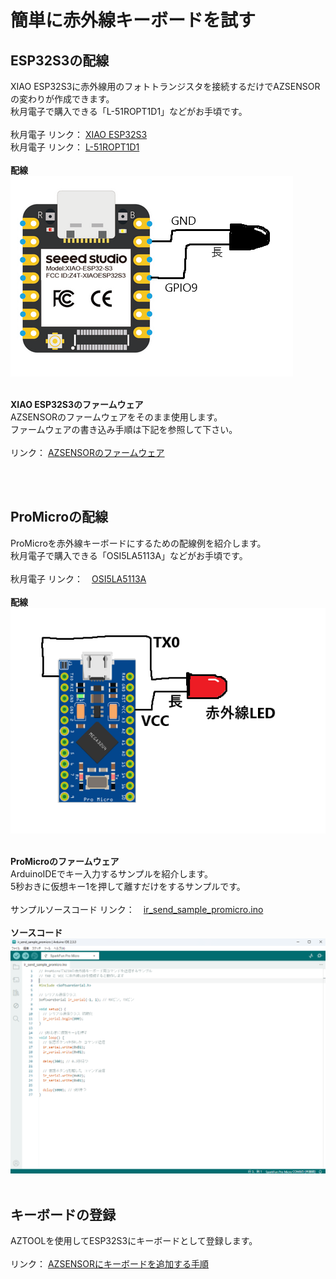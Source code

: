 # 簡単に赤外線キーボードを試す

## ESP32S3の配線
XIAO ESP32S3に赤外線用のフォトトランジスタを接続するだけでAZSENSORの変わりが作成できます。<br>
秋月電子で購入できる「L-51ROPT1D1」などがお手頃です。<br>
<br>
秋月電子 リンク： <a href="https://akizukidenshi.com/catalog/g/g118078/" target="_blank">XIAO ESP32S3</a><br>
秋月電子 リンク： <a href="https://akizukidenshi.com/catalog/g/g104211/" target="_blank">L-51ROPT1D1</a><br>
<br>
<b>配線</b><br>
<img src="/images/azsensor.png">
<br>
<br>

<b>XIAO ESP32S3のファームウェア</b><br>
AZSENSORのファームウェアをそのまま使用します。<br>
ファームウェアの書き込み手順は下記を参照して下さい。<br>
<br>
リンク： <a href="https://palette-system.github.io/az-core/azsensor.html" target="_blank">AZSENSORのファームウェア</a><br>

<br>
<br>

## ProMicroの配線
ProMicroを赤外線キーボードにするための配線例を紹介します。<br>
秋月電子で購入できる「OSI5LA5113A」などがお手頃です。<br>
<br>
秋月電子 リンク：　<a href="https://akizukidenshi.com/catalog/g/g112612/" target="_blank">OSI5LA5113A</a><br>
<br>
<b>配線</b><br>
<img src="/images/promicro_send.png">
<br>
<br>

<b>ProMicroのファームウェア</b><br>
ArduinoIDEでキー入力するサンプルを紹介します。<br>
5秒おきに仮想キー1を押して離すだけをするサンプルです。<br>
<br>
サンプルソースコード リンク：　<a href="/firmware/ir_send_sample_promicro/ir_send_sample_promicro.ino" target="_blank">ir_send_sample_promicro.ino</a><br>
<br>
<b>ソースコード</b><br>
<img src="/images/ir_send_sample.png">
<br>
<br>

## キーボードの登録
AZTOOLを使用してESP32S3にキーボードとして登録します。<br>
<br>
リンク： <a href="/docs/add_option.md">AZSENSORにキーボードを追加する手順</a><br>
